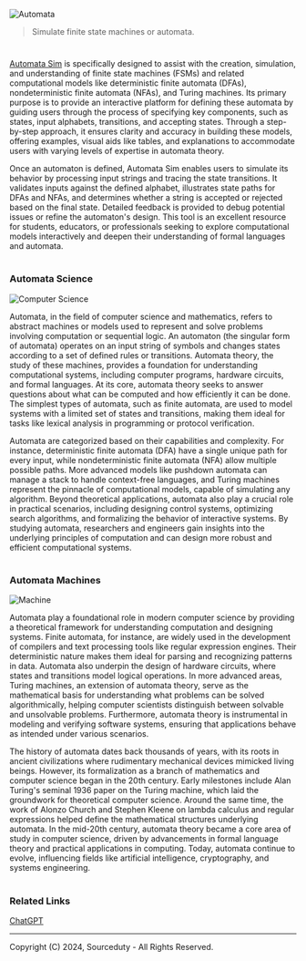 ![Automata](https://github.com/user-attachments/assets/1d7278f3-2200-4b9a-9e42-dd565c6e631d)

> Simulate finite state machines or automata.
#

[Automata Sim](https://chatgpt.com/g/g-67563176c2b481918953105d46331620-automata-sim) is specifically designed to assist with the creation, simulation, and understanding of finite state machines (FSMs) and related computational models like deterministic finite automata (DFAs), nondeterministic finite automata (NFAs), and Turing machines. Its primary purpose is to provide an interactive platform for defining these automata by guiding users through the process of specifying key components, such as states, input alphabets, transitions, and accepting states. Through a step-by-step approach, it ensures clarity and accuracy in building these models, offering examples, visual aids like tables, and explanations to accommodate users with varying levels of expertise in automata theory.

Once an automaton is defined, Automata Sim enables users to simulate its behavior by processing input strings and tracing the state transitions. It validates inputs against the defined alphabet, illustrates state paths for DFAs and NFAs, and determines whether a string is accepted or rejected based on the final state. Detailed feedback is provided to debug potential issues or refine the automaton's design. This tool is an excellent resource for students, educators, or professionals seeking to explore computational models interactively and deepen their understanding of formal languages and automata.

#
### Automata Science

![Computer Science](https://github.com/user-attachments/assets/0750dd1e-8764-4294-8e54-873b70332f42)

Automata, in the field of computer science and mathematics, refers to abstract machines or models used to represent and solve problems involving computation or sequential logic. An automaton (the singular form of automata) operates on an input string of symbols and changes states according to a set of defined rules or transitions. Automata theory, the study of these machines, provides a foundation for understanding computational systems, including computer programs, hardware circuits, and formal languages. At its core, automata theory seeks to answer questions about what can be computed and how efficiently it can be done. The simplest types of automata, such as finite automata, are used to model systems with a limited set of states and transitions, making them ideal for tasks like lexical analysis in programming or protocol verification.

Automata are categorized based on their capabilities and complexity. For instance, deterministic finite automata (DFA) have a single unique path for every input, while nondeterministic finite automata (NFA) allow multiple possible paths. More advanced models like pushdown automata can manage a stack to handle context-free languages, and Turing machines represent the pinnacle of computational models, capable of simulating any algorithm. Beyond theoretical applications, automata also play a crucial role in practical scenarios, including designing control systems, optimizing search algorithms, and formalizing the behavior of interactive systems. By studying automata, researchers and engineers gain insights into the underlying principles of computation and can design more robust and efficient computational systems.

#
### Automata Machines

![Machine](https://github.com/user-attachments/assets/0b0688b8-cbca-457c-bcbd-2a7bc7a6666c)

Automata play a foundational role in modern computer science by providing a theoretical framework for understanding computation and designing systems. Finite automata, for instance, are widely used in the development of compilers and text processing tools like regular expression engines. Their deterministic nature makes them ideal for parsing and recognizing patterns in data. Automata also underpin the design of hardware circuits, where states and transitions model logical operations. In more advanced areas, Turing machines, an extension of automata theory, serve as the mathematical basis for understanding what problems can be solved algorithmically, helping computer scientists distinguish between solvable and unsolvable problems. Furthermore, automata theory is instrumental in modeling and verifying software systems, ensuring that applications behave as intended under various scenarios.

The history of automata dates back thousands of years, with its roots in ancient civilizations where rudimentary mechanical devices mimicked living beings. However, its formalization as a branch of mathematics and computer science began in the 20th century. Early milestones include Alan Turing's seminal 1936 paper on the Turing machine, which laid the groundwork for theoretical computer science. Around the same time, the work of Alonzo Church and Stephen Kleene on lambda calculus and regular expressions helped define the mathematical structures underlying automata. In the mid-20th century, automata theory became a core area of study in computer science, driven by advancements in formal language theory and practical applications in computing. Today, automata continue to evolve, influencing fields like artificial intelligence, cryptography, and systems engineering.

#
### Related Links

[ChatGPT](https://github.com/sourceduty/ChatGPT)

***
Copyright (C) 2024, Sourceduty - All Rights Reserved.
